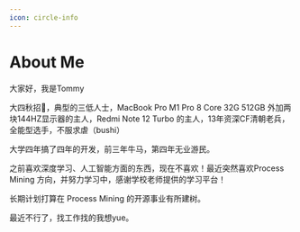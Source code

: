 ```yaml
---
icon: circle-info
---
```

# About Me

大家好，我是Tommy

大四秋招🐶，典型的三低人士，MacBook Pro M1 Pro 8 Core 32G 512GB 外加两块144HZ显示器的主人，Redmi Note 12 Turbo 的主人，13年资深CF清朝老兵，全能型选手，不服求虐（bushi）

大学四年搞了四年的开发，前三年牛马，第四年无业游民。

之前喜欢深度学习、人工智能方面的东西，现在不喜欢！最近突然喜欢Process Mining 方向，并努力学习中，感谢学校老师提供的学习平台！

长期计划打算在 Process Mining 的开源事业有所建树。

最近不行了，找工作找的我想yue。

